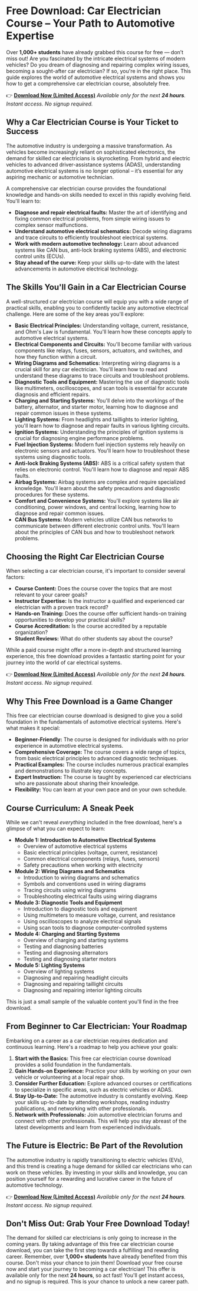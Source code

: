 # Free Download: Car Electrician Course – Your Path to Automotive Expertise

Over **1,000+ students** have already grabbed this course for free — don’t miss out! Are you fascinated by the intricate electrical systems of modern vehicles? Do you dream of diagnosing and repairing complex wiring issues, becoming a sought-after car electrician? If so, you're in the right place. This guide explores the world of automotive electrical systems and shows you how to get a comprehensive car electrician course, absolutely free.

👉 [**Download Now (Limited Access)**](https://udemywork.com/car-electrician-course)
_Available only for the next **24 hours**. Instant access. No signup required._

## Why a Car Electrician Course is Your Ticket to Success

The automotive industry is undergoing a massive transformation. As vehicles become increasingly reliant on sophisticated electronics, the demand for skilled car electricians is skyrocketing. From hybrid and electric vehicles to advanced driver-assistance systems (ADAS), understanding automotive electrical systems is no longer optional – it’s essential for any aspiring mechanic or automotive technician.

A comprehensive car electrician course provides the foundational knowledge and hands-on skills needed to excel in this rapidly evolving field. You'll learn to:

*   **Diagnose and repair electrical faults:** Master the art of identifying and fixing common electrical problems, from simple wiring issues to complex sensor malfunctions.
*   **Understand automotive electrical schematics:** Decode wiring diagrams and trace circuits to efficiently troubleshoot electrical systems.
*   **Work with modern automotive technology:** Learn about advanced systems like CAN bus, anti-lock braking systems (ABS), and electronic control units (ECUs).
*   **Stay ahead of the curve:** Keep your skills up-to-date with the latest advancements in automotive electrical technology.

## The Skills You'll Gain in a Car Electrician Course

A well-structured car electrician course will equip you with a wide range of practical skills, enabling you to confidently tackle any automotive electrical challenge. Here are some of the key areas you'll explore:

*   **Basic Electrical Principles:** Understanding voltage, current, resistance, and Ohm's Law is fundamental. You'll learn how these concepts apply to automotive electrical systems.
*   **Electrical Components and Circuits:** You'll become familiar with various components like relays, fuses, sensors, actuators, and switches, and how they function within a circuit.
*   **Wiring Diagrams and Schematics:** Interpreting wiring diagrams is a crucial skill for any car electrician. You'll learn how to read and understand these diagrams to trace circuits and troubleshoot problems.
*   **Diagnostic Tools and Equipment:** Mastering the use of diagnostic tools like multimeters, oscilloscopes, and scan tools is essential for accurate diagnosis and efficient repairs.
*   **Charging and Starting Systems:** You'll delve into the workings of the battery, alternator, and starter motor, learning how to diagnose and repair common issues in these systems.
*   **Lighting Systems:** From headlights and taillights to interior lighting, you'll learn how to diagnose and repair faults in various lighting circuits.
*   **Ignition Systems:** Understanding the principles of ignition systems is crucial for diagnosing engine performance problems.
*   **Fuel Injection Systems:** Modern fuel injection systems rely heavily on electronic sensors and actuators. You'll learn how to troubleshoot these systems using diagnostic tools.
*   **Anti-lock Braking Systems (ABS):** ABS is a critical safety system that relies on electronic control. You'll learn how to diagnose and repair ABS faults.
*   **Airbag Systems:** Airbag systems are complex and require specialized knowledge. You'll learn about the safety precautions and diagnostic procedures for these systems.
*   **Comfort and Convenience Systems:** You'll explore systems like air conditioning, power windows, and central locking, learning how to diagnose and repair common issues.
*   **CAN Bus Systems:** Modern vehicles utilize CAN bus networks to communicate between different electronic control units. You'll learn about the principles of CAN bus and how to troubleshoot network problems.

## Choosing the Right Car Electrician Course

When selecting a car electrician course, it's important to consider several factors:

*   **Course Content:** Does the course cover the topics that are most relevant to your career goals?
*   **Instructor Expertise:** Is the instructor a qualified and experienced car electrician with a proven track record?
*   **Hands-on Training:** Does the course offer sufficient hands-on training opportunities to develop your practical skills?
*   **Course Accreditation:** Is the course accredited by a reputable organization?
*   **Student Reviews:** What do other students say about the course?

While a paid course might offer a more in-depth and structured learning experience, this free download provides a fantastic starting point for your journey into the world of car electrical systems.

👉 [**Download Now (Limited Access)**](https://udemywork.com/car-electrician-course)
_Available only for the next **24 hours**. Instant access. No signup required._

## Why This Free Download is a Game Changer

This free car electrician course download is designed to give you a solid foundation in the fundamentals of automotive electrical systems. Here's what makes it special:

*   **Beginner-Friendly:** The course is designed for individuals with no prior experience in automotive electrical systems.
*   **Comprehensive Coverage:** The course covers a wide range of topics, from basic electrical principles to advanced diagnostic techniques.
*   **Practical Examples:** The course includes numerous practical examples and demonstrations to illustrate key concepts.
*   **Expert Instruction:** The course is taught by experienced car electricians who are passionate about sharing their knowledge.
*   **Flexibility:** You can learn at your own pace and on your own schedule.

## Course Curriculum: A Sneak Peek

While we can't reveal *everything* included in the free download, here's a glimpse of what you can expect to learn:

*   **Module 1: Introduction to Automotive Electrical Systems**
    *   Overview of automotive electrical systems
    *   Basic electrical principles (voltage, current, resistance)
    *   Common electrical components (relays, fuses, sensors)
    *   Safety precautions when working with electricity
*   **Module 2: Wiring Diagrams and Schematics**
    *   Introduction to wiring diagrams and schematics
    *   Symbols and conventions used in wiring diagrams
    *   Tracing circuits using wiring diagrams
    *   Troubleshooting electrical faults using wiring diagrams
*   **Module 3: Diagnostic Tools and Equipment**
    *   Introduction to diagnostic tools and equipment
    *   Using multimeters to measure voltage, current, and resistance
    *   Using oscilloscopes to analyze electrical signals
    *   Using scan tools to diagnose computer-controlled systems
*   **Module 4: Charging and Starting Systems**
    *   Overview of charging and starting systems
    *   Testing and diagnosing batteries
    *   Testing and diagnosing alternators
    *   Testing and diagnosing starter motors
*   **Module 5: Lighting Systems**
    *   Overview of lighting systems
    *   Diagnosing and repairing headlight circuits
    *   Diagnosing and repairing taillight circuits
    *   Diagnosing and repairing interior lighting circuits

This is just a small sample of the valuable content you'll find in the free download.

## From Beginner to Car Electrician: Your Roadmap

Embarking on a career as a car electrician requires dedication and continuous learning. Here's a roadmap to help you achieve your goals:

1.  **Start with the Basics:** This free car electrician course download provides a solid foundation in the fundamentals.
2.  **Gain Hands-on Experience:** Practice your skills by working on your own vehicle or volunteering at a local repair shop.
3.  **Consider Further Education:** Explore advanced courses or certifications to specialize in specific areas, such as electric vehicles or ADAS.
4.  **Stay Up-to-Date:** The automotive industry is constantly evolving. Keep your skills up-to-date by attending workshops, reading industry publications, and networking with other professionals.
5.  **Network with Professionals:** Join automotive electrician forums and connect with other professionals. This will help you stay abreast of the latest developments and learn from experienced individuals.

## The Future is Electric: Be Part of the Revolution

The automotive industry is rapidly transitioning to electric vehicles (EVs), and this trend is creating a huge demand for skilled car electricians who can work on these vehicles. By investing in your skills and knowledge, you can position yourself for a rewarding and lucrative career in the future of automotive technology.

👉 [**Download Now (Limited Access)**](https://udemywork.com/car-electrician-course)
_Available only for the next **24 hours**. Instant access. No signup required._

## Don't Miss Out: Grab Your Free Download Today!

The demand for skilled car electricians is only going to increase in the coming years. By taking advantage of this free car electrician course download, you can take the first step towards a fulfilling and rewarding career. Remember, over **1,000+ students** have already benefited from this course. Don't miss your chance to join them! Download your free course now and start your journey to becoming a car electrician! This offer is available only for the next **24 hours**, so act fast! You'll get instant access, and no signup is required. This is your chance to unlock a new career path.
